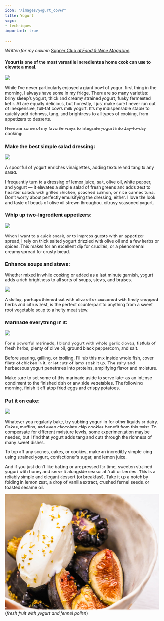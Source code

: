 ```yaml
---
icon: "/images/yogurt_cover"
title: Yogurt
tags:
- techniques
important: true

---
```

_Written for my column_ [Supper Club _at Food & Wine Magazine_](https://www.foodandwine.com/cooking-techniques/yogurt-tips-supper-club)_._

#### Yogurt is one of the most versatile ingredients a home cook can use to elevate a meal.

![](https://cdn-image.foodandwine.com/sites/default/files/1568405720/yogurt-best-ingredient-dip-sumac-FT-BLOG0919.jpg)

While I've never particularly enjoyed a giant bowl of yogurt first thing in the morning, I always have some in my fridge. There are so many varieties: briny sheep’s yogurt, thick and creamy strained yogurt, funky fermented kefir. All are equally delicious, but honestly, I just make sure I never run out of inexpensive, full-fat cow’s milk yogurt. It’s my indispensable staple to quickly add richness, tang, and brightness to all types of cooking, from appetizers to desserts.

Here are some of my favorite ways to integrate yogurt into day-to-day cooking:

### **Make the best simple salad dressing:**

![](https://cdn-image.foodandwine.com/sites/default/files/1568405720/yogurt-best-ingredient-salad-dressing-FT-BLOG0919.jpg)

A spoonful of yogurt enriches vinaigrettes, adding texture and tang to any salad.

I frequently turn to a dressing of lemon juice, salt, olive oil, white pepper, and yogurt — it elevates a simple salad of fresh greens and adds zest to heartier salads with grilled chicken, poached salmon, or nice canned tuna. Don’t worry about perfectly emulsifying the dressing, either. I love the look and taste of beads of olive oil strewn throughout citrusy seasoned yogurt.

### **Whip up two-ingredient appetizers:**

![](https://cdn-image.foodandwine.com/sites/default/files/1568405720/yogurt-best-ingredient-dip-sumac-FT-BLOG0919.jpg)

When I want to a quick snack, or to impress guests with an appetizer spread, I rely on thick salted yogurt drizzled with olive oil and a few herbs or spices. This makes for an excellent dip for crudités, or a phenomenal creamy spread for crusty bread.

### **Enhance soups and stews:**

Whether mixed in while cooking or added as a last minute garnish, yogurt adds a rich brightness to all sorts of soups, stews, and braises. 

![](https://cdn-image.foodandwine.com/sites/default/files/1568405720/yogurt-best-ingredient-squash-soup-FT-BLOG0919.jpg)

A dollop, perhaps thinned out with olive oil or seasoned with finely chopped herbs and citrus zest, is the perfect counterpart to anything from a sweet root vegetable soup to a hefty meat stew.

### **Marinade everything in it:**

![](https://cdn-image.foodandwine.com/sites/default/files/1568405720/yogurt-best-ingredient-marinade-FT-BLOG0919.jpg)

For a powerful marinade, I blend yogurt with whole garlic cloves, fistfuls of fresh herbs, plenty of olive oil, ground black peppercorn, and salt.

Before searing, grilling, or broiling, I’ll rub this mix inside whole fish, cover filets of chicken in it, or let cuts of lamb soak it up. The salty and herbaceous yogurt penetrates into proteins, amplifying flavor and moisture.

Make sure to set some of this marinade aside to serve later as an intense condiment to the finished dish or any side vegetables. The following morning, finish it off atop fried eggs and crispy potatoes.

### **Put it on cake:**

![](https://cdn-image.foodandwine.com/sites/default/files/1568405720/yogurt-best-ingredient-desserts-icing-FT-BLOG0919.jpg)

Whatever you regularly bake, try subbing yogurt in for other liquids or dairy. Cakes, muffins, and even chocolate chip cookies benefit from this twist. To compensate for different moisture levels, some experimentation may be needed, but I find that yogurt adds tang and cuts through the richness of many sweet dishes.

To top off any scones, cakes, or cookies, make an incredibly simple icing using strained yogurt, confectioner’s sugar, and lemon juice.

And if you just don’t like baking or are pressed for time, sweeten strained yogurt with honey and serve it alongside seasonal fruit or berries. This is a reliably simple and elegant dessert (or breakfast). Take it up a notch by folding in lemon zest, a drop of vanilla extract, crushed fennel seeds, or toasted sesame oil.

![](/images/yogurt-best-ingredient-fresh-fruit-parfait-FT-BLOG0919.jpg)(_fresh fruit with yogurt and fennel pollen_)